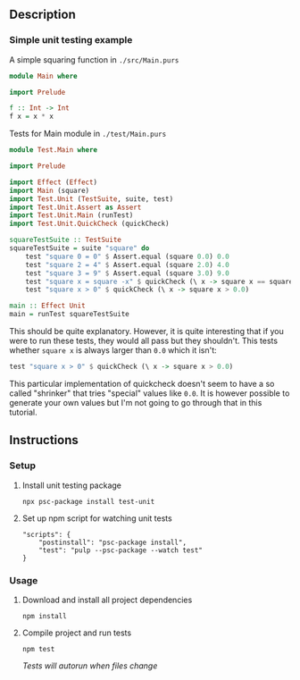 ## Description
### Simple unit testing example
A simple squaring function in `./src/Main.purs`
```purescript
module Main where

import Prelude

f :: Int -> Int
f x = x * x
```
Tests for Main module in `./test/Main.purs`
```purescript
module Test.Main where

import Prelude

import Effect (Effect)
import Main (square)
import Test.Unit (TestSuite, suite, test)
import Test.Unit.Assert as Assert
import Test.Unit.Main (runTest)
import Test.Unit.QuickCheck (quickCheck)

squareTestSuite :: TestSuite
squareTestSuite = suite "square" do
    test "square 0 = 0" $ Assert.equal (square 0.0) 0.0
    test "square 2 = 4" $ Assert.equal (square 2.0) 4.0
    test "square 3 = 9" $ Assert.equal (square 3.0) 9.0
    test "square x = square -x" $ quickCheck (\ x -> square x == square (-x))
    test "square x > 0" $ quickCheck (\ x -> square x > 0.0)

main :: Effect Unit
main = runTest squareTestSuite
```
This should be quite explanatory. However, it is quite interesting that if you were to run these tests, they would all pass but they shouldn't. This tests whether `square x` is always larger than `0.0` which it isn't:
```purescript
test "square x > 0" $ quickCheck (\ x -> square x > 0.0)
```
This particular implementation of quickcheck doesn't seem to have a so called "shrinker" that tries "special" values like `0.0`. It is however possible to generate your own values but I'm not going to go through that in this tutorial.
## Instructions
### Setup
1. Install unit testing package
    ```
    npx psc-package install test-unit
    ```
1. Set up npm script for watching unit tests
    ```
    "scripts": {
        "postinstall": "psc-package install",
        "test": "pulp --psc-package --watch test"
    }
    ```
### Usage
1. Download and install all project dependencies
    ```
    npm install
    ```
1. Compile project and run tests
    ```
    npm test
    ```
    *Tests will autorun when files change*
